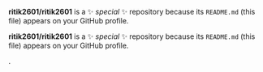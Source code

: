 

**ritik2601/ritik2601** is a ✨ _special_ ✨ repository because its `README.md` (this file) appears on your GitHub profile.


**ritik2601/ritik2601** is a ✨ _special_ ✨ repository because its `README.md` (this file) appears on your GitHub profile.





.







